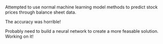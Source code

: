 Attempted to use normal machine learning model methods to predict stock prices through balance sheet data. 

The accuracy was horrible!

Probably need to build a neural network to create a more feasable solution. Working on it!
